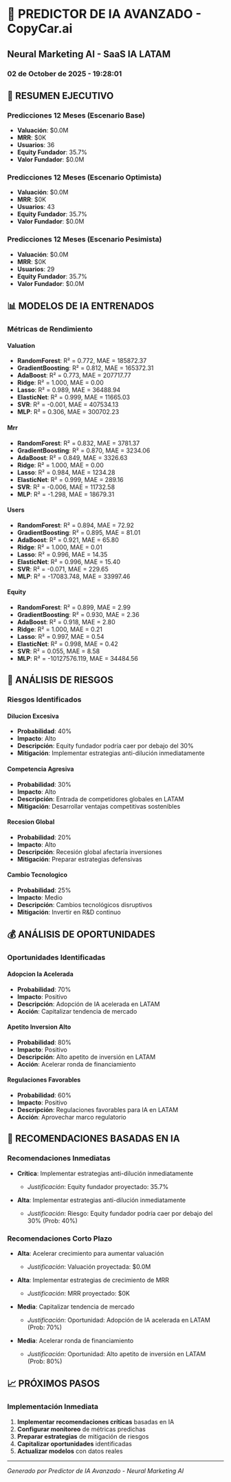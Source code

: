 
# 🤖 PREDICTOR DE IA AVANZADO - CopyCar.ai
## Neural Marketing AI - SaaS IA LATAM
### 02 de October de 2025 - 19:28:01

## 🎯 RESUMEN EJECUTIVO

### Predicciones 12 Meses (Escenario Base)
- **Valuación**: $0.0M
- **MRR**: $0K
- **Usuarios**: 36
- **Equity Fundador**: 35.7%
- **Valor Fundador**: $0.0M

### Predicciones 12 Meses (Escenario Optimista)
- **Valuación**: $0.0M
- **MRR**: $0K
- **Usuarios**: 43
- **Equity Fundador**: 35.7%
- **Valor Fundador**: $0.0M

### Predicciones 12 Meses (Escenario Pesimista)
- **Valuación**: $0.0M
- **MRR**: $0K
- **Usuarios**: 29
- **Equity Fundador**: 35.7%
- **Valor Fundador**: $0.0M

## 📊 MODELOS DE IA ENTRENADOS

### Métricas de Rendimiento

#### Valuation
- **RandomForest**: R² = 0.772, MAE = 185872.37
- **GradientBoosting**: R² = 0.812, MAE = 165372.31
- **AdaBoost**: R² = 0.773, MAE = 207717.77
- **Ridge**: R² = 1.000, MAE = 0.00
- **Lasso**: R² = 0.989, MAE = 36488.94
- **ElasticNet**: R² = 0.999, MAE = 11665.03
- **SVR**: R² = -0.001, MAE = 407534.13
- **MLP**: R² = 0.306, MAE = 300702.23

#### Mrr
- **RandomForest**: R² = 0.832, MAE = 3781.37
- **GradientBoosting**: R² = 0.870, MAE = 3234.06
- **AdaBoost**: R² = 0.849, MAE = 3326.63
- **Ridge**: R² = 1.000, MAE = 0.00
- **Lasso**: R² = 0.984, MAE = 1234.28
- **ElasticNet**: R² = 0.999, MAE = 289.16
- **SVR**: R² = -0.006, MAE = 11732.58
- **MLP**: R² = -1.298, MAE = 18679.31

#### Users
- **RandomForest**: R² = 0.894, MAE = 72.92
- **GradientBoosting**: R² = 0.895, MAE = 81.01
- **AdaBoost**: R² = 0.921, MAE = 65.80
- **Ridge**: R² = 1.000, MAE = 0.01
- **Lasso**: R² = 0.996, MAE = 14.35
- **ElasticNet**: R² = 0.996, MAE = 15.40
- **SVR**: R² = -0.071, MAE = 229.65
- **MLP**: R² = -17083.748, MAE = 33997.46

#### Equity
- **RandomForest**: R² = 0.899, MAE = 2.99
- **GradientBoosting**: R² = 0.930, MAE = 2.36
- **AdaBoost**: R² = 0.918, MAE = 2.80
- **Ridge**: R² = 1.000, MAE = 0.21
- **Lasso**: R² = 0.997, MAE = 0.54
- **ElasticNet**: R² = 0.998, MAE = 0.42
- **SVR**: R² = 0.055, MAE = 8.58
- **MLP**: R² = -10127576.119, MAE = 34484.56


## 🚨 ANÁLISIS DE RIESGOS

### Riesgos Identificados

#### Dilucion Excesiva
- **Probabilidad**: 40%
- **Impacto**: Alto
- **Descripción**: Equity fundador podría caer por debajo del 30%
- **Mitigación**: Implementar estrategias anti-dilución inmediatamente

#### Competencia Agresiva
- **Probabilidad**: 30%
- **Impacto**: Alto
- **Descripción**: Entrada de competidores globales en LATAM
- **Mitigación**: Desarrollar ventajas competitivas sostenibles

#### Recesion Global
- **Probabilidad**: 20%
- **Impacto**: Alto
- **Descripción**: Recesión global afectaría inversiones
- **Mitigación**: Preparar estrategias defensivas

#### Cambio Tecnologico
- **Probabilidad**: 25%
- **Impacto**: Medio
- **Descripción**: Cambios tecnológicos disruptivos
- **Mitigación**: Invertir en R&D continuo


## 💰 ANÁLISIS DE OPORTUNIDADES

### Oportunidades Identificadas

#### Adopcion Ia Acelerada
- **Probabilidad**: 70%
- **Impacto**: Positivo
- **Descripción**: Adopción de IA acelerada en LATAM
- **Acción**: Capitalizar tendencia de mercado

#### Apetito Inversion Alto
- **Probabilidad**: 80%
- **Impacto**: Positivo
- **Descripción**: Alto apetito de inversión en LATAM
- **Acción**: Acelerar ronda de financiamiento

#### Regulaciones Favorables
- **Probabilidad**: 60%
- **Impacto**: Positivo
- **Descripción**: Regulaciones favorables para IA en LATAM
- **Acción**: Aprovechar marco regulatorio


## 🎯 RECOMENDACIONES BASADAS EN IA

### Recomendaciones Inmediatas

- **Crítica**: Implementar estrategias anti-dilución inmediatamente
  - *Justificación*: Equity fundador proyectado: 35.7%

- **Alta**: Implementar estrategias anti-dilución inmediatamente
  - *Justificación*: Riesgo: Equity fundador podría caer por debajo del 30% (Prob: 40%)


### Recomendaciones Corto Plazo

- **Alta**: Acelerar crecimiento para aumentar valuación
  - *Justificación*: Valuación proyectada: $0.0M

- **Alta**: Implementar estrategias de crecimiento de MRR
  - *Justificación*: MRR proyectado: $0K

- **Media**: Capitalizar tendencia de mercado
  - *Justificación*: Oportunidad: Adopción de IA acelerada en LATAM (Prob: 70%)

- **Media**: Acelerar ronda de financiamiento
  - *Justificación*: Oportunidad: Alto apetito de inversión en LATAM (Prob: 80%)


## 📈 PRÓXIMOS PASOS

### Implementación Inmediata
1. **Implementar recomendaciones críticas** basadas en IA
2. **Configurar monitoreo** de métricas predichas
3. **Preparar estrategias** de mitigación de riesgos
4. **Capitalizar oportunidades** identificadas
5. **Actualizar modelos** con datos reales

---
*Generado por Predictor de IA Avanzado - Neural Marketing AI*
